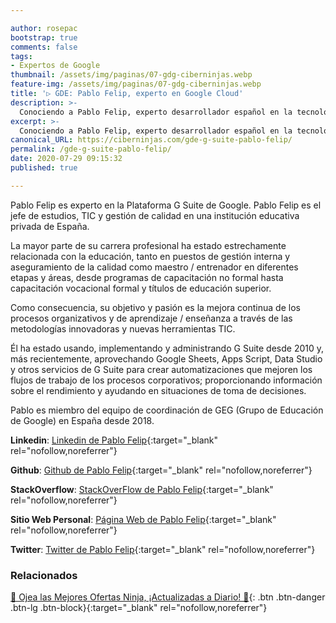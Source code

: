 ```yaml
---

author: rosepac
bootstrap: true
comments: false
tags:
- Expertos de Google
thumbnail: /assets/img/paginas/07-gdg-ciberninjas.webp
feature-img: /assets/img/paginas/07-gdg-ciberninjas.webp
title: '▷ GDE: Pablo Felip, experto en Google Cloud'
description: >-
  Conociendo a Pablo Felip, experto desarrollador español en la tecnología G Suite e incluido en el programa de Expertos de Desarrolladores de Google 2020.
excerpt: >-
  Conociendo a Pablo Felip, experto desarrollador español en la tecnología G Suite e incluido en el programa de Expertos de Desarrolladores de Google 2020.
canonical_URL: https://ciberninjas.com/gde-g-suite-pablo-felip/
permalink: /gde-g-suite-pablo-felip/
date: 2020-07-29 09:15:32
published: true

---
```


Pablo Felip es experto en la Plataforma G Suite de Google. Pablo Felip es el jefe de estudios, TIC y gestión de calidad en una institución educativa privada de España.

La mayor parte de su carrera profesional ha estado estrechamente relacionada con la educación, tanto en puestos de gestión interna y aseguramiento de la calidad como maestro / entrenador en diferentes etapas y áreas, desde programas de capacitación no formal hasta capacitación vocacional formal y títulos de educación superior.

Como consecuencia, su objetivo y pasión es la mejora continua de los procesos organizativos y de aprendizaje / enseñanza a través de las metodologías innovadoras y nuevas herramientas TIC.

Él ha estado usando, implementando y administrando G Suite desde 2010 y, más recientemente, aprovechando Google Sheets, Apps Script, Data Studio y otros servicios de G Suite para crear automatizaciones que mejoren los flujos de trabajo de los procesos corporativos; proporcionando información sobre el rendimiento y ayudando en situaciones de toma de decisiones.

Pablo es miembro del equipo de coordinación de GEG (Grupo de Educación de Google) en España desde 2018.

**Linkedin**: [Linkedin de Pablo Felip](https://www.linkedin.com/in/pfelipm){:target="_blank" rel="nofollow,noreferrer"}

**Github**: [Github de Pablo Felip](https://www.github.com/pfelipm){:target="_blank" rel="nofollow,noreferrer"}

**StackOverflow**: [StackOverFlow de Pablo Felip](https://www.stackoverflow.com/users/13398997/pablo-felip){:target="_blank" rel="nofollow,noreferrer"}

**Sitio Web Personal**: [Página Web de Pablo Felip](http://pablofelip.online/){:target="_blank" rel="nofollow,noreferrer"}

**Twitter**: [Twitter de Pablo Felip](https://www.twitter.com/pfelipm){:target="_blank" rel="nofollow,noreferrer"}
<!-- https://developers.google.com/community/experts/directory/profile/profile-carlos_sanchez -->

### **Relacionados** <!-- omit in toc -->

[🎁 Ojea las Mejores Ofertas Ninja, ¡Actualizadas a Diario! 🛒](https://www.amazon.es/shop/cibercursos "Los Mejores Chollos de Amazon, Ofertas Flash, Black Monday y Amazon Prime Day"){: .btn .btn-danger .btn-lg .btn-block}{:target="_blank" rel="nofollow,noreferrer"}